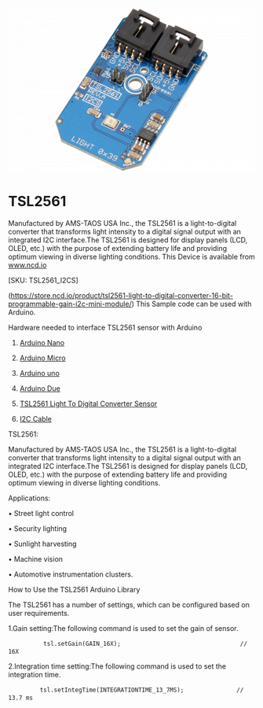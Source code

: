 [![TSL2561](TSL2561_I2C.png)](https://store.ncd.io/product/tsl2561-light-to-digital-converter-16-bit-programmable-gain-i2c-mini-module/)

# TSL2561

Manufactured by AMS-TAOS USA Inc., the TSL2561 is a light-to-digital converter that transforms light intensity to a digital signal output with an integrated I2C interface.The TSL2561 is designed for display panels (LCD, OLED, etc.) with the purpose of extending battery life and providing optimum viewing in diverse lighting conditions.
This Device is available from www.ncd.io 

[SKU: TSL2561_I2CS]

(https://store.ncd.io/product/tsl2561-light-to-digital-converter-16-bit-programmable-gain-i2c-mini-module/)
This Sample code can be used with Arduino.

Hardware needed to interface TSL2561 sensor with Arduino

1. <a href="https://store.ncd.io/product/i2c-shield-for-arduino-nano/">Arduino Nano</a>

2. <a href="https://store.ncd.io/product/i2c-shield-for-arduino-micro-with-i2c-expansion-port/">Arduino Micro</a>

3. <a href="https://store.ncd.io/product/i2c-shield-for-arduino-uno/">Arduino uno</a>

4. <a href="https://store.ncd.io/product/dual-i2c-shield-for-arduino-due-with-modular-communications-interface/">Arduino Due</a>

5. <a href="https://store.ncd.io/product/tsl2561-light-to-digital-converter-16-bit-programmable-gain-i2c-mini-module/">TSL2561 Light To Digital Converter Sensor</a>

6. <a href="https://store.ncd.io/product/i%C2%B2c-cable/">I2C Cable</a>

TSL2561:

Manufactured by AMS-TAOS USA Inc., the TSL2561 is a light-to-digital converter that transforms light intensity to a digital signal output with an integrated I2C interface.The TSL2561 is designed for display panels (LCD, OLED, etc.) with the purpose of extending battery life and providing optimum viewing in diverse lighting conditions.

Applications:

• Street light control

• Security lighting

• Sunlight harvesting

• Machine vision

• Automotive instrumentation clusters.

How to Use the TSL2561 Arduino Library

The TSL2561 has a number of settings, which can be configured based on user requirements.
          
1.Gain setting:The following command is used to set the gain of sensor.

              tsl.setGain(GAIN_16X);                                  // 16X
            
2.Integration time setting:The following command is used to set the integration time.

             tsl.setIntegTime(INTEGRATIONTIME_13_7MS);               // 13.7 ms
